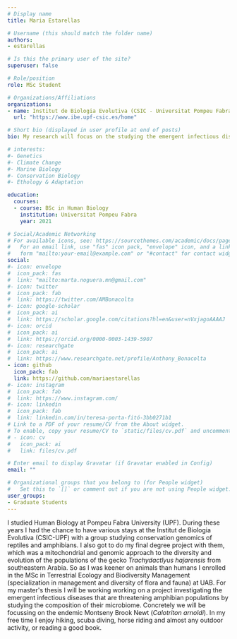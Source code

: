 ```yaml
---
# Display name
title: Maria Estarellas

# Username (this should match the folder name)
authors:
- estarellas

# Is this the primary user of the site?
superuser: false

# Role/position
role: MSc Student

# Organizations/Affiliations
organizations:
- name: Institut de Biologia Evolutiva (CSIC - Universitat Pompeu Fabra)
  url: "https://www.ibe.upf-csic.es/home"

# Short bio (displayed in user profile at end of posts)
bio: My research will focus on the studying the emergent infectious diseases that are threatening amphibian populations by studying the composition of their microbiome.

# interests:
#- Genetics
#- Climate Change
#- Marine Biology
#- Conservation Biology
#- Ethology & Adaptation

education:
  courses:
  - course: BSc in Human Biology
    institution: Universitat Pompeu Fabra
    year: 2021

# Social/Academic Networking
# For available icons, see: https://sourcethemes.com/academic/docs/page-builder/#icons
#   For an email link, use "fas" icon pack, "envelope" icon, and a link in the
#   form "mailto:your-email@example.com" or "#contact" for contact widget.
social:
#- icon: envelope
#  icon_pack: fas
#  link: "mailto:marta.noguera.mn@gmail.com"
#- icon: twitter
#  icon_pack: fab
#  link: https://twitter.com/AMBonacolta
#- icon: google-scholar
#  icon_pack: ai
#  link: https://scholar.google.com/citations?hl=en&user=nVxjagoAAAAJ
#- icon: orcid
#  icon_pack: ai
#  link: https://orcid.org/0000-0003-1439-5907
#- icon: researchgate
#  icon_pack: ai
#  link: https://www.researchgate.net/profile/Anthony_Bonacolta
- icon: github
  icon_pack: fab
  link: https://github.com/mariaestarellas
#- icon: instagram
#  icon_pack: fab
#  link: https://www.instagram.com/
#- icon: linkedin
#  icon_pack: fab
#  link: linkedin.com/in/teresa-porta-fitó-3bb0271b1
# Link to a PDF of your resume/CV from the About widget.
# To enable, copy your resume/CV to `static/files/cv.pdf` and uncomment the lines below.
# - icon: cv
#   icon_pack: ai
#   link: files/cv.pdf

# Enter email to display Gravatar (if Gravatar enabled in Config)
email: ""

# Organizational groups that you belong to (for People widget)
#   Set this to `[]` or comment out if you are not using People widget.
user_groups:
- Graduate Students
---
```


I studied Human Biology at Pompeu Fabra University (UPF). During these years I had the chance to have various stays at the Institut de Biologia Evolutiva (CSIC-UPF) with a group studying conservation genomics of reptiles and amphibians. I also got to do my final degree project with them, which was a mitochondrial and genomic approach to the diversity and evolution of the populations of the gecko *Trachydactlyus hajarensis* from southeastern Arabia. So as I was keener on animals than humans I enrolled in the MSc in Terrestrial Ecology and Biodiversity Management (specialization in management and diversity of flora and fauna) at UAB.  For my master's thesis I will be working working on a project investigating the emergent infectious diseases that are threatening amphibian populations by studying the composition of their microbiome. Concretely we will be focussing on the endemic Montseny Brook Newt (*Calotriton arnoldi*). In my free time I enjoy hiking, scuba diving, horse riding and almost any outdoor activity, or reading a good book.
